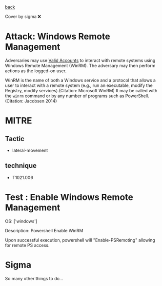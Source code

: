 [back](../index.md)

Cover by sigma :x: 

# Attack: Windows Remote Management

 Adversaries may use [Valid Accounts](https://attack.mitre.org/techniques/T1078) to interact with remote systems using Windows Remote Management (WinRM). The adversary may then perform actions as the logged-on user.

WinRM is the name of both a Windows service and a protocol that allows a user to interact with a remote system (e.g., run an executable, modify the Registry, modify services).(Citation: Microsoft WinRM) It may be called with the `winrm` command or by any number of programs such as PowerShell.(Citation: Jacobsen 2014)

# MITRE
## Tactic
  - lateral-movement

## technique
  - T1021.006

# Test : Enable Windows Remote Management

OS: ['windows']

Description: Powershell Enable WinRM

Upon successful execution, powershell will "Enable-PSRemoting" allowing for remote PS access.


# Sigma

 So many other things to do...